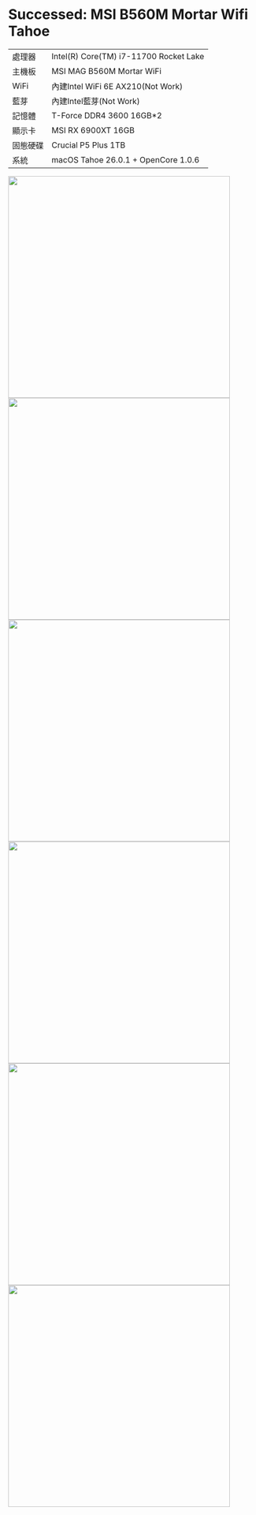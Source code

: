 # Successed: MSI B560M Mortar Wifi Tahoe
<table>
  <tr>
    <td>處理器</td><td>Intel(R) Core(TM) i7-11700 Rocket Lake</td>
  </tr>
  <tr>
    <td>主機板</td><td>MSI MAG B560M Mortar WiFi</td>
  </tr>
  <tr>
    <td>WiFi</td><td>內建Intel WiFi 6E AX210(Not Work)</td>
  </tr>
  <tr>
    <td>藍芽</td><td>內建Intel藍芽(Not Work)</td>
  </tr>
  <tr>  
    <td>記憶體</td><td>T-Force DDR4 3600 16GB*2</td>
  </tr>
  <tr>
    <td>顯示卡</td><td>MSI RX 6900XT 16GB</td>
  </tr>
  <tr>  
    <td>固態硬碟</td><td>Crucial P5 Plus 1TB</td>
  </tr>
  <tr>
    <td>系統</td><td>macOS Tahoe 26.0.1 + OpenCore 1.0.6</td>
  </tr>  
</table>
<img width="450" src="https://user-images.githubusercontent.com/79300809/202950638-e8667af1-003b-48ff-9f86-743adab4b9bf.png"><br>


<img width="450" src="https://github.com/user-attachments/assets/693be74c-13b9-4b30-9f47-90c150cf79cf" />
<img width="450" src="https://github.com/user-attachments/assets/e1a7df7d-fb12-4408-9aa8-dd6b7b8f43ed" />
<img width="450" src="https://github.com/user-attachments/assets/36c79588-dccd-4991-a233-fd58723dad55" />

<br>
<img width="450" src="https://github.com/user-attachments/assets/7a026c22-f145-43b8-9e8a-e9bf622e599b" />
<img width="450" src="https://github.com/user-attachments/assets/bf8fad29-55c2-4672-ad96-368949bbad16" />
<br>

